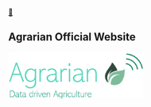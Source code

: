 
 [:link:](https://agrarian-iot.github.io)
 ## Agrarian Official Website
 
[![](/assets/img/logo-small-green.png)](https://agrarian-iot.github.io)

 
